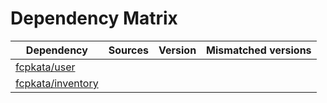 # Dependency Matrix

Dependency | Sources | Version | Mismatched versions
---------- | ------- | ------- | -------------------
[fcpkata/user](https://github.com/fcpkata/user.git) |  | []() | 
[fcpkata/inventory](https://github.com/fcpkata/inventory.git) |  | []() | 
